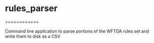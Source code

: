 # rules_parser
============

Command line application to parse portions of the WFTDA rules set and write them to disk as a CSV
